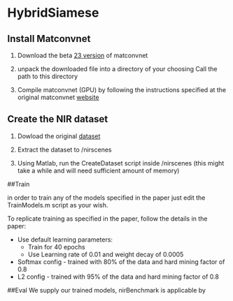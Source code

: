 # HybridSiamese

## Install Matconvnet

1) Download the beta [23 version](http://www.vlfeat.org/matconvnet/download/) of matconvnet 

2) unpack the downloaded file into a directory of your choosing
   Call the path to this directory <MatConvNet>
   
3) Compile matconvnet (GPU) by following the instructions specified at the original matconvnet [website](http://www.vlfeat.org/matconvnet/install/)

## Create the NIR dataset

1) Dowload the original [dataset](https://ivrl.epfl.ch/supplementary_material/cvpr11/) 

2) Extract the dataset to /nirscenes

3) Using Matlab, run the CreateDataset script inside /nirscenes 
   (this might take a while and will need sufficient amount of memory)
   

##Train

in order to train any of the models specified in the paper just edit the TrainModels.m script as your wish.

To replicate training as specified in the paper, follow the details in the paper:
* Use default learning parameters:
    * Train for 40 epochs
    * Use Learning rate of 0.01 and weight decay of 0.0005
* Softmax config - trained with 80% of the data and hard mining factor of 0.8
* L2 config - trained with 95% of the data and hard mining factor of 0.8


##Eval
We supply our trained models, nirBenchmark is applicable by 



